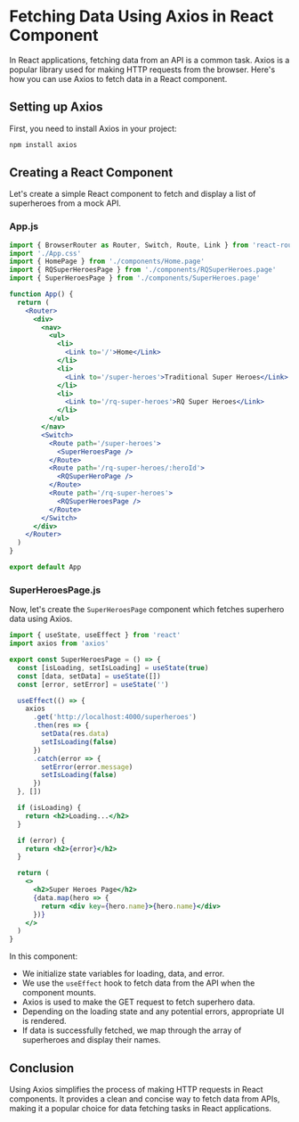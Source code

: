 # Fetching Data Using Axios in React Component

In React applications, fetching data from an API is a common task. Axios is a popular library used for making HTTP requests from the browser. Here's how you can use Axios to fetch data in a React component.

## Setting up Axios

First, you need to install Axios in your project:

```bash
npm install axios
```

## Creating a React Component

Let's create a simple React component to fetch and display a list of superheroes from a mock API.

### App.js

```jsx
import { BrowserRouter as Router, Switch, Route, Link } from 'react-router-dom'
import './App.css'
import { HomePage } from './components/Home.page'
import { RQSuperHeroesPage } from './components/RQSuperHeroes.page'
import { SuperHeroesPage } from './components/SuperHeroes.page'

function App() {
  return (
    <Router>
      <div>
        <nav>
          <ul>
            <li>
              <Link to='/'>Home</Link>
            </li>
            <li>
              <Link to='/super-heroes'>Traditional Super Heroes</Link>
            </li>
            <li>
              <Link to='/rq-super-heroes'>RQ Super Heroes</Link>
            </li>
          </ul>
        </nav>
        <Switch>
          <Route path='/super-heroes'>
            <SuperHeroesPage />
          </Route>
          <Route path='/rq-super-heroes/:heroId'>
            <RQSuperHeroPage />
          </Route>
          <Route path='/rq-super-heroes'>
            <RQSuperHeroesPage />
          </Route>
        </Switch>
      </div>
    </Router>
  )
}

export default App
```

### SuperHeroesPage.js

Now, let's create the `SuperHeroesPage` component which fetches superhero data using Axios.

```jsx
import { useState, useEffect } from 'react'
import axios from 'axios'

export const SuperHeroesPage = () => {
  const [isLoading, setIsLoading] = useState(true)
  const [data, setData] = useState([])
  const [error, setError] = useState('')

  useEffect(() => {
    axios
      .get('http://localhost:4000/superheroes')
      .then(res => {
        setData(res.data)
        setIsLoading(false)
      })
      .catch(error => {
        setError(error.message)
        setIsLoading(false)
      })
  }, [])

  if (isLoading) {
    return <h2>Loading...</h2>
  }

  if (error) {
    return <h2>{error}</h2>
  }

  return (
    <>
      <h2>Super Heroes Page</h2>
      {data.map(hero => {
        return <div key={hero.name}>{hero.name}</div>
      })}
    </>
  )
}
```

In this component:

- We initialize state variables for loading, data, and error.
- We use the `useEffect` hook to fetch data from the API when the component mounts.
- Axios is used to make the GET request to fetch superhero data.
- Depending on the loading state and any potential errors, appropriate UI is rendered.
- If data is successfully fetched, we map through the array of superheroes and display their names.

## Conclusion

Using Axios simplifies the process of making HTTP requests in React components. It provides a clean and concise way to fetch data from APIs, making it a popular choice for data fetching tasks in React applications.

